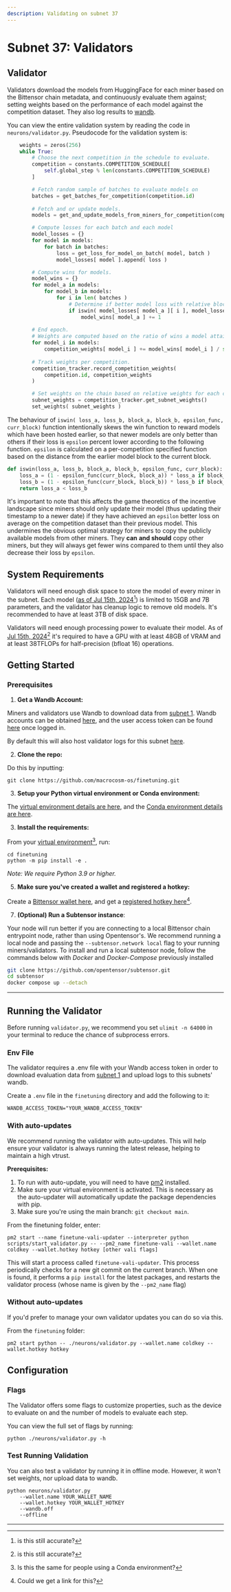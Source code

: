 ```yaml
---
description: Validating on subnet 37
---
```


# Subnet 37: Validators

## Validator

Validators download the models from HuggingFace for each miner based on the Bittensor chain metadata, and continuously evaluate them against; setting weights based on the performance of each model against the competition dataset. They also log results to [wandb](https://wandb.ai/rusticluftig/pretraining).

You can view the entire validation system by reading the code in `neurons/validator.py`. Pseudocode for the validation system is:

```python
    weights = zeros(256)
    while True:
        # Choose the next competition in the schedule to evaluate.
        competition = constants.COMPETITION_SCHEDULE[
            self.global_step % len(constants.COMPETITION_SCHEDULE)
        ]

        # Fetch random sample of batches to evaluate models on
        batches = get_batches_for_competition(competition.id)
        
        # Fetch and or update models.
        models = get_and_update_models_from_miners_for_competition(competition.id)

        # Compute losses for each batch and each model
        model_losses = {}
        for model in models:
            for batch in batches:
                loss = get_loss_for_model_on_batch( model, batch )
                model_losses[ model ].append( loss )

        # Compute wins for models.
        model_wins = {}
        for model_a in models:
            for model_b in models:
                for i in len( batches )
                    # Determine if better model loss with relative block number boosting.
                    if iswin( model_losses[ model_a ][ i ], model_losses[ model_b ][ i ], block_a, block_b ):
                        model_wins[ model_a ] += 1
                            
        # End epoch.
        # Weights are computed based on the ratio of wins a model attains during the epoch.
        for model_i in models:
            competition_weights[ model_i ] += model_wins[ model_i ] / sum( model_wins.values() )
        
        # Track weights per competition.
        competition_tracker.record_competition_weights(
            competition.id, competition_weights
        )

        # Set weights on the chain based on relative weights for each competition.
        subnet_weights = competition_tracker.get_subnet_weights()
        set_weights( subnet_weights )
```

The behaviour of `iswin( loss_a, loss_b, block_a, block_b, epsilon_func, curr_block)` function intentionally skews the win function to reward models which have been hosted earlier, so that newer models are only better than others if their loss is `epsilon` percent lower according to the following function. `epsilon` is calculated on a per-competition specified function based on the distance from the earlier model block to the current block.

```python
def iswin(loss_a, loss_b, block_a, block_b, epsilon_func, curr_block):
    loss_a = (1 - epsilon_func(curr_block, block_a)) * loss_a if block_a < block_b else loss_a
    loss_b = (1 - epsilon_func(curr_block, block_b)) * loss_b if block_b < block_a else loss_b
    return loss_a < loss_b
```

It's important to note that this affects the game theoretics of the incentive landscape since miners should only update their model (thus updating their timestamp to a newer date) if they have achieved an `epsilon` better loss on average on the competition dataset than their previous model. This undermines the obvious optimal strategy for miners to copy the publicly available models from other miners. They **can** **and should** copy other miners, but they will always get fewer wins compared to them until they also decrease their loss by `epsilon`.

## System Requirements

Validators will need enough disk space to store the model of every miner in the subnet. Each model ([as of Jul 15th, 2024](#user-content-fn-1)[^1]) is limited to 15GB and 7B parameters, and the validator has cleanup logic to remove old models. It's recommended to have at least 3TB of disk space.

Validators will need enough processing power to evaluate their model. As of [Jul 15th, 2024](#user-content-fn-1)[^1] it's required to have a GPU with at least 48GB of VRAM and at least 38TFLOPs for half-precision (bfloat 16) operations.

## Getting Started

### Prerequisites

1. **Get a Wandb Account:**&#x20;

Miners and validators use Wandb to download data from [subnet 1](https://github.com/macrocosm-os/prompting). Wandb accounts can be obtained [here](https://wandb.ai/), and the user access token can be found [here](https://wandb.ai/authorize) once logged in.

By default this will also host validator logs for this subnet [here](https://wandb.ai/rusticluftig/pretraining).

2. **Clone the repo:**

Do this by inputting:

```shell
git clone https://github.com/macrocosm-os/finetuning.git
```

3. **Setup your Python virtual environment or Conda environment:**

The [virtual environment details are here](https://docs.python.org/3/library/venv.html), and the [Conda environment details are here](https://docs.conda.io/projects/conda/en/latest/user-guide/tasks/manage-environments.html#creating-an-environment-with-commands).

3. **Install the requirements:**

From your [virtual environment](#user-content-fn-2)[^2], run:

```shell
cd finetuning
python -m pip install -e .
```

_Note: We require Python 3.9 or higher._

5. **Make sure you've created a wallet and registered a hotkey:**

Create a [Bittensor wallet here](https://docs.bittensor.com/getting-started/wallets), and get a [registered hotkey here](#user-content-fn-3)[^3].

7. **(Optional) Run a Subtensor instance**:

Your node will run better if you are connecting to a local Bittensor chain entrypoint node, rather than using Opentensor's. We recommend running a local node and passing the `--subtensor.network local` flag to your running miners/validators. To install and run a local subtensor node, follow the commands below with _Docker_ and _Docker-Compose_ previously installed

```bash
git clone https://github.com/opentensor/subtensor.git
cd subtensor
docker compose up --detach
```

***

## Running the Validator

Before running `validator.py`, we recommend you set `ulimit -n 64000` in your terminal to reduce the chance of subprocess errors.

### Env File

The validator requires a .env file with your Wandb access token in order to download evaluation data from [subnet 1](https://github.com/macrocosm-os/prompting) and upload logs to this subnets' wandb.

Create a `.env` file in the `finetuning` directory and add the following to it:

```shell
WANDB_ACCESS_TOKEN="YOUR_WANDB_ACCESS_TOKEN"
```

### With auto-updates

We recommend running the validator with auto-updates. This will help ensure your validator is always running the latest release, helping to maintain a high vtrust.

**Prerequisites:**

1. To run with auto-update, you will need to have [pm2](https://pm2.keymetrics.io/) installed.
2. Make sure your virtual environment is activated. This is necessary as the auto-updater will automatically update the package dependencies with pip.
3. Make sure you're using the main branch: `git checkout main`.

From the finetuning folder, enter:

```shell
pm2 start --name finetune-vali-updater --interpreter python scripts/start_validator.py -- --pm2_name finetune-vali --wallet.name coldkey --wallet.hotkey hotkey [other vali flags]
```

This will start a process called `finetune-vali-updater`. This process periodically checks for a new git commit on the current branch. When one is found, it performs a `pip install` for the latest packages, and restarts the validator process (whose name is given by the `--pm2_name` flag)

### Without auto-updates

If you'd prefer to manage your own validator updates you can do so via this.

From the `finetuning` folder:

```shell
pm2 start python -- ./neurons/validator.py --wallet.name coldkey --wallet.hotkey hotkey
```

## Configuration

### Flags

The Validator offers some flags to customize properties, such as the device to evaluate on and the number of models to evaluate each step.

You can view the full set of flags by running:

```shell
python ./neurons/validator.py -h
```

### Test Running Validation

You can also test a validator by running it in offline mode. However, it won't set weights, nor upload data to wandb.

```shell
python neurons/validator.py 
    --wallet.name YOUR_WALLET_NAME
    --wallet.hotkey YOUR_WALLET_HOTKEY 
    --wandb.off
    --offline
```

***

[^1]: is this still accurate?

[^2]: Is this the same for people using a Conda environment?

[^3]: Could we get a link for this?
